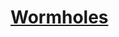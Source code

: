 # [Wormholes](https://uva.onlinejudge.org/index.php?option=com_onlinejudge&Itemid=8&page=show_problem&problem=499)
